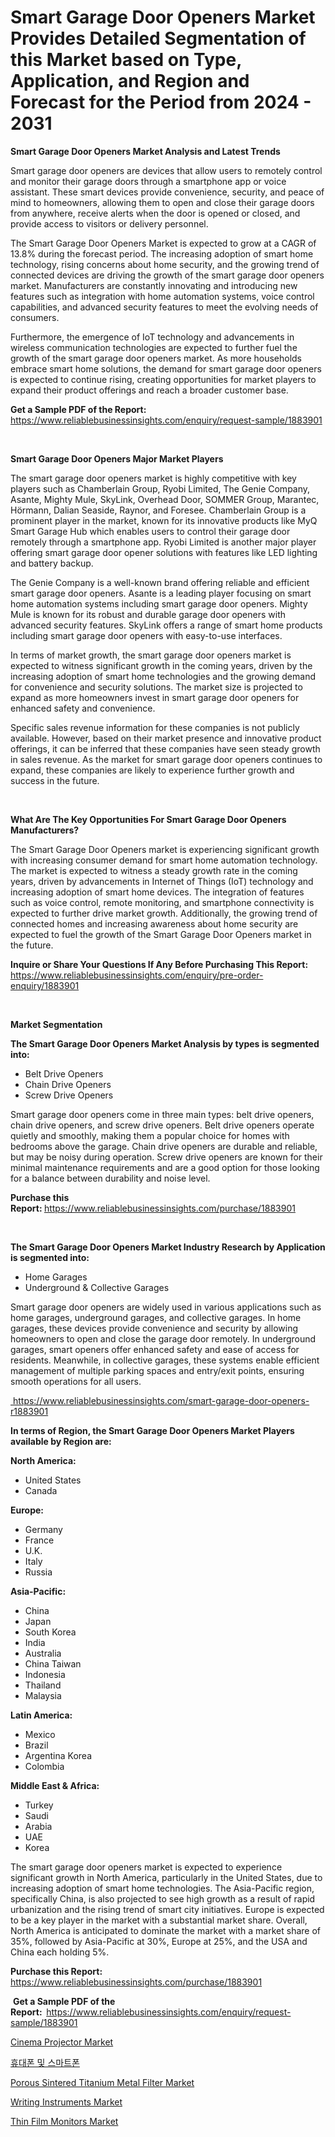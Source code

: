 <p><h1>Smart Garage Door Openers Market Provides Detailed Segmentation of this Market based on Type, Application, and Region and Forecast for the Period from 2024 - 2031</h1></p><p><strong>Smart Garage Door Openers Market Analysis and Latest Trends</strong></p>
<p><p>Smart garage door openers are devices that allow users to remotely control and monitor their garage doors through a smartphone app or voice assistant. These smart devices provide convenience, security, and peace of mind to homeowners, allowing them to open and close their garage doors from anywhere, receive alerts when the door is opened or closed, and provide access to visitors or delivery personnel.</p><p>The Smart Garage Door Openers Market is expected to grow at a CAGR of 13.8% during the forecast period. The increasing adoption of smart home technology, rising concerns about home security, and the growing trend of connected devices are driving the growth of the smart garage door openers market. Manufacturers are constantly innovating and introducing new features such as integration with home automation systems, voice control capabilities, and advanced security features to meet the evolving needs of consumers.</p><p>Furthermore, the emergence of IoT technology and advancements in wireless communication technologies are expected to further fuel the growth of the smart garage door openers market. As more households embrace smart home solutions, the demand for smart garage door openers is expected to continue rising, creating opportunities for market players to expand their product offerings and reach a broader customer base.</p></p>
<p><strong>Get a Sample PDF of the Report:&nbsp;</strong> <a href="https://www.reliablebusinessinsights.com/enquiry/request-sample/1883901">https://www.reliablebusinessinsights.com/enquiry/request-sample/1883901</a></p>
<p>&nbsp;</p>
<p><strong>Smart Garage Door Openers Major Market Players</strong></p>
<p><p>The smart garage door openers market is highly competitive with key players such as Chamberlain Group, Ryobi Limited, The Genie Company, Asante, Mighty Mule, SkyLink, Overhead Door, SOMMER Group, Marantec, Hörmann, Dalian Seaside, Raynor, and Foresee. Chamberlain Group is a prominent player in the market, known for its innovative products like MyQ Smart Garage Hub which enables users to control their garage door remotely through a smartphone app. Ryobi Limited is another major player offering smart garage door opener solutions with features like LED lighting and battery backup.</p><p>The Genie Company is a well-known brand offering reliable and efficient smart garage door openers. Asante is a leading player focusing on smart home automation systems including smart garage door openers. Mighty Mule is known for its robust and durable garage door openers with advanced security features. SkyLink offers a range of smart home products including smart garage door openers with easy-to-use interfaces.</p><p>In terms of market growth, the smart garage door openers market is expected to witness significant growth in the coming years, driven by the increasing adoption of smart home technologies and the growing demand for convenience and security solutions. The market size is projected to expand as more homeowners invest in smart garage door openers for enhanced safety and convenience.</p><p>Specific sales revenue information for these companies is not publicly available. However, based on their market presence and innovative product offerings, it can be inferred that these companies have seen steady growth in sales revenue. As the market for smart garage door openers continues to expand, these companies are likely to experience further growth and success in the future.</p></p>
<p>&nbsp;</p>
<p><strong>What Are The Key Opportunities For Smart Garage Door Openers Manufacturers?</strong></p>
<p><p>The Smart Garage Door Openers market is experiencing significant growth with increasing consumer demand for smart home automation technology. The market is expected to witness a steady growth rate in the coming years, driven by advancements in Internet of Things (IoT) technology and increasing adoption of smart home devices. The integration of features such as voice control, remote monitoring, and smartphone connectivity is expected to further drive market growth. Additionally, the growing trend of connected homes and increasing awareness about home security are expected to fuel the growth of the Smart Garage Door Openers market in the future.</p></p>
<p><strong>Inquire or Share Your Questions If Any Before Purchasing This Report:</strong> <a href="https://www.reliablebusinessinsights.com/enquiry/pre-order-enquiry/1883901">https://www.reliablebusinessinsights.com/enquiry/pre-order-enquiry/1883901</a></p>
<p>&nbsp;</p>
<p><strong>Market Segmentation</strong></p>
<p><strong>The Smart Garage Door Openers Market Analysis by types is segmented into:</strong></p>
<p><ul><li>Belt Drive Openers</li><li>Chain Drive Openers</li><li>Screw Drive Openers</li></ul></p>
<p><p>Smart garage door openers come in three main types: belt drive openers, chain drive openers, and screw drive openers. Belt drive openers operate quietly and smoothly, making them a popular choice for homes with bedrooms above the garage. Chain drive openers are durable and reliable, but may be noisy during operation. Screw drive openers are known for their minimal maintenance requirements and are a good option for those looking for a balance between durability and noise level.</p></p>
<p><strong>Purchase this Report:&nbsp;</strong><a href="https://www.reliablebusinessinsights.com/purchase/1883901">https://www.reliablebusinessinsights.com/purchase/1883901</a></p>
<p>&nbsp;</p>
<p><strong>The Smart Garage Door Openers Market Industry Research by Application is segmented into:</strong></p>
<p><ul><li>Home Garages</li><li>Underground & Collective Garages</li></ul></p>
<p><p>Smart garage door openers are widely used in various applications such as home garages, underground garages, and collective garages. In home garages, these devices provide convenience and security by allowing homeowners to open and close the garage door remotely. In underground garages, smart openers offer enhanced safety and ease of access for residents. Meanwhile, in collective garages, these systems enable efficient management of multiple parking spaces and entry/exit points, ensuring smooth operations for all users.</p></p>
<p><a href="https://www.reliablebusinessinsights.com/smart-garage-door-openers-r1883901">&nbsp;https://www.reliablebusinessinsights.com/smart-garage-door-openers-r1883901</a></p>
<p><strong>In terms of Region, the Smart Garage Door Openers Market Players available by Region are:</strong></p>
<p>
    <p> <strong> North America: </strong>
        <ul>
            <li>United States</li>
            <li>Canada</li>
        </ul>
        </p> 
    <p> <strong> Europe: </strong>
        <ul>
            <li>Germany</li>
            <li>France</li>
            <li>U.K.</li>
            <li>Italy</li>
            <li>Russia</li>
        </ul>
        </p> 
    <p> <strong> Asia-Pacific: </strong>
        <ul>
            <li>China</li>
            <li>Japan</li>
            <li>South Korea</li>
            <li>India</li>
            <li>Australia</li>
            <li>China Taiwan</li>
            <li>Indonesia</li>
            <li>Thailand</li>
            <li>Malaysia</li>
        </ul>
        </p> 
    <p> <strong> Latin America: </strong>
        <ul>
            <li>Mexico</li>
            <li>Brazil</li>
            <li>Argentina Korea</li>
            <li>Colombia</li>
        </ul>
        </p> 
    <p> <strong> Middle East & Africa: </strong>
        <ul>
            <li>Turkey</li>
            <li>Saudi</li>
            <li>Arabia</li>
            <li>UAE</li>
            <li>Korea</li>
        </ul>
    </p>
    </p>
<p><p>The smart garage door openers market is expected to experience significant growth in North America, particularly in the United States, due to increasing adoption of smart home technologies. The Asia-Pacific region, specifically China, is also projected to see high growth as a result of rapid urbanization and the rising trend of smart city initiatives. Europe is expected to be a key player in the market with a substantial market share. Overall, North America is anticipated to dominate the market with a market share of 35%, followed by Asia-Pacific at 30%, Europe at 25%, and the USA and China each holding 5%.</p></p>
<p><strong>Purchase this Report: </strong><a href="https://www.reliablebusinessinsights.com/purchase/1883901">https://www.reliablebusinessinsights.com/purchase/1883901</a></p>
<p>&nbsp;<strong>Get a Sample PDF of the Report:&nbsp;&nbsp;</strong><a href="https://www.reliablebusinessinsights.com/enquiry/request-sample/1883901">https://www.reliablebusinessinsights.com/enquiry/request-sample/1883901</a></p>
<p><strong></strong></p>
<p><p><a href="https://medium.com/@lrusselljames32024/exploring-cinema-projector-market-dynamics-global-trends-and-future-growth-prospects-2024-2031-67a95615892b">Cinema Projector Market</a></p><p><a href="https://github.com/vskv4779xr1/Market-Research-Report-List-3/blob/main/446562369072.md">휴대폰 및 스마트폰</a></p><p><a href="https://issuu.com/reportprime-2/docs/porous-sintered-titanium-metal-filter-market-size-">Porous Sintered Titanium Metal Filter Market</a></p><p><a href="https://medium.com/@aaronschoen2023/writing-instruments-industry-analysis-report-its-market-size-growing-with-a-cagr-of-10-7-a0af89c1afe0?postPublishedType=initial">Writing Instruments Market</a></p><p><a href="https://github.com/AndreanneHane2023/Market-Research-Report-List-2/blob/main/thin-film-monitors-market.md">Thin Film Monitors Market</a></p></p>
